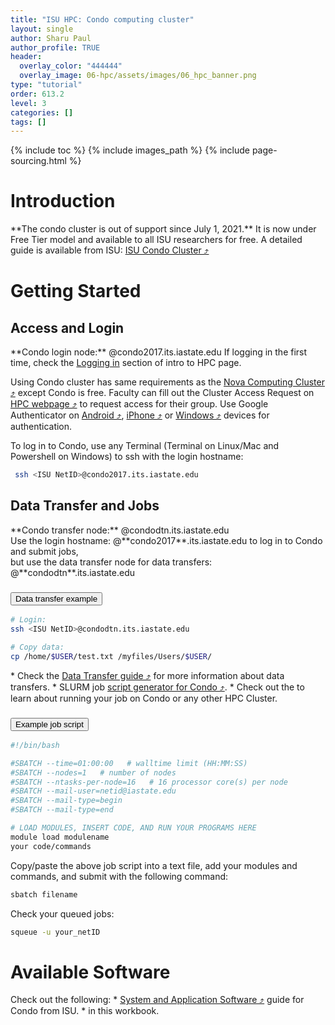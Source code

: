 ```yaml
---
title: "ISU HPC: Condo computing cluster"
layout: single
author: Sharu Paul
author_profile: TRUE
header:
  overlay_color: "444444"
  overlay_image: 06-hpc/assets/images/06_hpc_banner.png
type: "tutorial"
order: 613.2
level: 3
categories: []
tags: []
---
```


{% include toc %}
{% include images_path %}
{% include page-sourcing.html %}


# Introduction

<div class="warning" markdown="1">
**The condo cluster is out of support since July 1, 2021.** It is now under Free Tier model and available to all ISU researchers for free. A detailed guide is available from ISU: <a href="https://www.hpc.iastate.edu/guides/condo-2017" target="_blank">ISU Condo Cluster ⤴</a>
</div>

# Getting Started

## Access and Login

<div class="required" markdown="1">
**Condo login node:** @condo2017.its.iastate.edu <base class="mt">
If logging in the first time, check the <a class="t-links" href="613.1" section="#logging-in">Logging in</a> section of intro to HPC page.
</div>

Using Condo cluster has same requirements as the [Nova Computing Cluster ⤴](03-isu-hpc-nova-cluster) except Condo is free. Faculty can fill out the Cluster Access Request on <a href="https://www.hpc.iastate.edu/" target="_blank">HPC webpage ⤴</a> to request access for their group. Use Google Authenticator on <a href="https://www.hpc.iastate.edu/guides/condo-2017/access-and-login/google-auth-on-android" target="_blank">Android ⤴</a>, <a href="https://www.hpc.iastate.edu/guides/condo-2017/access-and-login/google-auth-on-iphone-ipad-ipod" target="_blank">iPhone ⤴</a> or <a href="https://www.hpc.iastate.edu/guides/condo-2017/access-and-login/google-auth-on-windows" target="_blank">Windows ⤴</a> devices for authentication.


To log in to Condo, use any Terminal (Terminal on Linux/Mac and Powershell on Windows) to ssh with the login hostname:

```bash
 ssh <ISU NetID>@condo2017.its.iastate.edu
```

## Data Transfer and Jobs

<div class="required" markdown="1">
**Condo transfer node:** @condodtn.its.iastate.edu
</div>

<div class="protip" markdown="1">
Use the login hostname: @**condo2017**.its.iastate.edu to log in to Condo and submit jobs, <br>
but use the data transfer node for data transfers: @**condodtn**.its.iastate.edu
</div>


###  <button class="btn example">Data transfer example</button>

```bash
# Login:
ssh <ISU NetID>@condodtn.its.iastate.edu

# Copy data:
cp /home/$USER/test.txt /myfiles/Users/$USER/
```

<div class="more" markdown="1">
* Check the <a href="https://www.hpc.iastate.edu/guides/introduction-to-hpc-clusters/getting-data-to-and-from-the-cluster" target="_blank">Data Transfer guide ⤴</a> for more information about data transfers.
* SLURM job <a href="https://www.hpc.iastate.edu/guides/condo-2017/slurm-job-script-generator-for-condo" target="_blank">script generator for Condo ⤴</a>.
* Check out the <a class="t-links" href="651.1"></a> to learn about running your job on Condo or any other HPC Cluster.
</div>


###  <button class="btn example">Example job script</button>

```bash
#!/bin/bash

#SBATCH --time=01:00:00   # walltime limit (HH:MM:SS)
#SBATCH --nodes=1   # number of nodes
#SBATCH --ntasks-per-node=16   # 16 processor core(s) per node
#SBATCH --mail-user=netid@iastate.edu
#SBATCH --mail-type=begin
#SBATCH --mail-type=end

# LOAD MODULES, INSERT CODE, AND RUN YOUR PROGRAMS HERE
module load modulename
your code/commands
```

Copy/paste the above job script into a text file, add your modules and commands, and submit with the following command:

```bash
sbatch filename
```

Check your queued jobs:

```bash
squeue -u your_netID
```


# Available Software

<div class="more" markdown="1">
Check out the following:
* <a href="https://www.hpc.iastate.edu/guides/condo-2017/software" target="_blank">System and Application Software ⤴</a> guide for Condo from ISU.
* <a class="t-links" href="641"></a> in this workbook.
</div>
